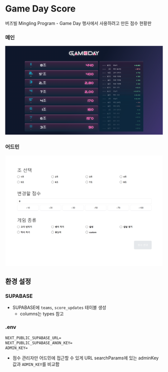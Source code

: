 # Game Day Score

버즈빌 Mingling Program - Game Day 행사에서 사용하려고 만든 점수 현황판

### 메인
<img src="public/preview-main.png" alt="점수 현황판 미리보기">

### 어드민
<img src="public/preview-admin.png" alt="어드민 미리보기">

## 환경 설정
### SUPABASE
- SUPABASE에 `teams`, `score_updates` 테이블 생성
  - columns는 types 참고

### .env
```
NEXT_PUBLIC_SUPABASE_URL=
NEXT_PUBLIC_SUPABASE_ANON_KEY=
ADMIN_KEY=
```
- 점수 관리자만 어드민에 접근할 수 있게 URL searchParams에 있는 adminKey 값과 `ADMIN_KEY`를 비교함
